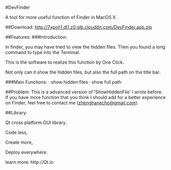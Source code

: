 #DevFinder
<p>A tool for more useful function of Finder in MacOS X </p>

##Download:
 http://7xpoh1.dl1.z0.glb.clouddn.com/DevFinder.app.zip

##Features:
###Introduction:
<p>In finder, you may have tried to view the hidden files. Then you found a long command to type into the Terminal.</p>
<p>This is the software to realize this function by One Click.</p>
<p>Not only can it show the hidden files, but also the full path on the title bar.</p>
###Main Functions:
· show hidden files
· show full path

##Problem:
This is a advanced version of ’ShowHiddenFile’ I wrote before.
If you have more function that you think I should add for a better experience on Finder, feel free to contact me
(zhenghanecho@gmail.com).

##Library:
<p>Qt cross platform GUI library.</p>
<p>Code less,</p>
<p>Create more,</p>
<p>Deploy everywhere.</p>
<p>learn more: http://Qt.io</p>
